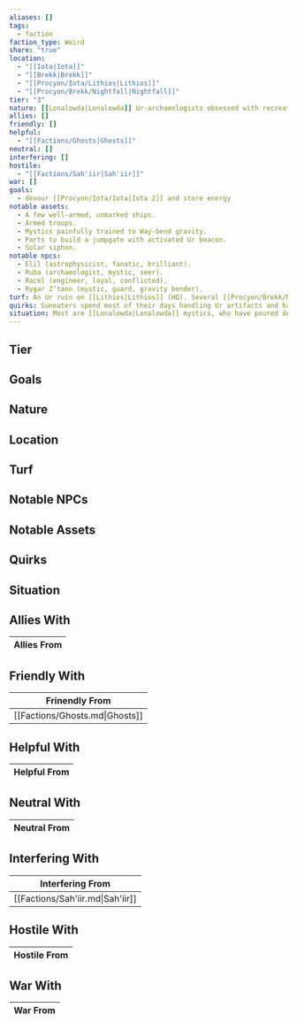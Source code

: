 ```yaml
---
aliases: []
tags:
  - faction
faction_type: Weird
share: "true"
location:
  - "[[Iota|Iota]]"
  - "[[Brekk|Brekk]]"
  - "[[Procyon/Iota/Lithios|Lithios]]"
  - "[[Procyon/Brekk/Nightfall|Nightfall]]"
tier: "3"
nature: [[Lonalowda|Lonalowda]] Ur-archaeologists obsessed with recreating jumpgate technology. Currently looking to extinguish a star in pursuit of their larger goals.
allies: []
friendly: []
helpful:
  - "[[Factions/Ghosts|Ghosts]]"
neutral: []
interfering: []
hostile:
  - "[[Factions/Sah'iir|Sah'iir]]"
war: []
goals:
  - devour [[Procyon/Iota/Iota|Iota 2]] and store energy
notable assets:
  - A few well-armed, unmarked ships.
  - Armed troops.
  - Mystics painfully trained to Way-bend gravity.
  - Parts to build a jumpgate with activated Ur beacon.
  - Solar siphon.
notable npcs:
  - Elil (astrophysicist, fanatic, brilliant).
  - Ruba (archaeologist, mystic, seer).
  - Racel (engineer, loyal, conflicted).
  - Rygar Z’tann (mystic, guard, gravity bender).
turf: An Ur ruin on [[Lithios|Lithios]] (HQ). Several [[Procyon/Brekk/Nightfall|Procyon/Brekk/Nightfall]]-based warehouses.
quirks: Suneaters spend most of their days handling Ur artifacts and have all learned how to handle them safely.
situation: Most are [[Lonalowda|Lonalowda]] mystics, who have poured decades of study into their cause. If successful in their mission to mine [[Procyon/Iota/Iota|Procyon/Iota/Iota]]-2 for energy, the [[Lonalowda|Lonalowda]] would gain access to a great weapon against in their war against the [[Hegemony|Hegemony]]
---
```

## Tier



## Goals



## Nature



## Location



## Turf



## Notable NPCs



## Notable Assets



## Quirks



## Situation



## Allies With



| Allies From |
| ----------- |


## Friendly With



| Frinendly From                 |
| ------------------------------ |
| [[Factions/Ghosts.md\|Ghosts]] |


## Helpful With



| Helpful From |
| ------------ |


## Neutral With




| Neutral From |
| ------------ |



## Interfering With




| Interfering From                 |
| -------------------------------- |
| [[Factions/Sah'iir.md\|Sah'iir]] |



## Hostile With




| Hostile From |
| ------------ |



## War With



| War From |
| -------- |

